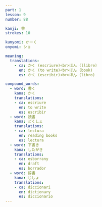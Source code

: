 ```yaml
---
part: 1
lesson: 9
number: 88

kanji: 書
strokes: 10

kunyomi: かーく
onyomi: ショ

meaning:
  translations:
    - ca: かく (escriure)<br>ほん (llibre)
      en: かく (to write)<br>ほん (book)
      es: かく (escribir)<br>ほん (libro)

compound_words:
  - word: 書く
    kana: かく
    translations:
    - ca: escriure
      en: to write
      es: escribir
  - word: 読書
    kana: どくしょ
    translations:
    - ca: lectura
      en: reading books
      es: lectura
  - word: 下書き
    kana: したがき
    translations:
    - ca: esborrany
      en: draft
      es: borrador
  - word: 辞書
    kana: じしょ
    translations:
    - ca: diccionari
      en: dictionary
      es: diccionario
---
```

